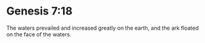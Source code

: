 # Genesis 7:18

The waters prevailed and increased greatly on the earth, and the ark floated on the face of the waters.
